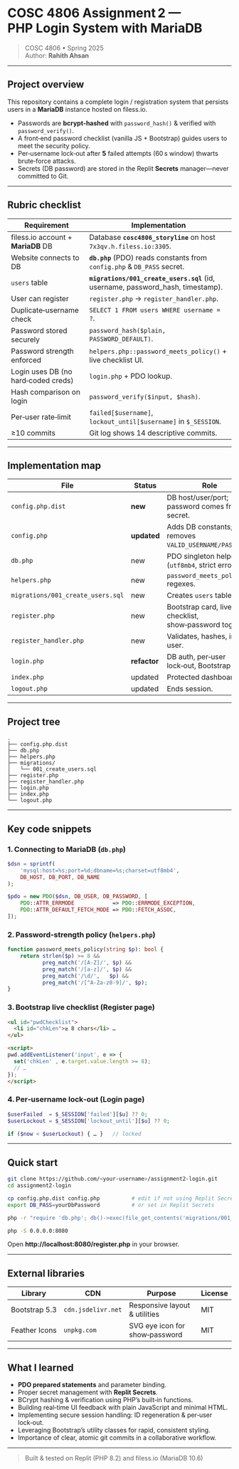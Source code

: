 
# COSC 4806 Assignment 2 — PHP Login System with MariaDB

> COSC 4806 • Spring 2025  
> Author: **Rahith Ahsan**

---

## Project overview
This repository contains a complete login / registration system that persists users in a **MariaDB** instance hosted on filess.io.

* Passwords are **bcrypt‑hashed** with `password_hash()` & verified with `password_verify()`.
* A front‑end password checklist (vanilla JS + Bootstrap) guides users to meet the security policy.
* Per‑username lock‑out after **5** failed attempts (60 s window) thwarts brute‑force attacks.
* Secrets (DB password) are stored in the Replit **Secrets** manager—never committed to Git.

---

## Rubric checklist

| Requirement | Implementation |
|-------------|----------------|
| filess.io account + **MariaDB** DB | Database **`cosc4806_storyline`** on host `7x3qv.h.filess.io:3305`. |
| Website connects to DB | **`db.php`** (PDO) reads constants from `config.php` & `DB_PASS` secret. |
| `users` table | **`migrations/001_create_users.sql`** (id, username, password_hash, timestamp). |
| User can register | `register.php` → `register_handler.php`. |
| Duplicate‑username check | `SELECT 1 FROM users WHERE username = ?`. |
| Password stored securely | `password_hash($plain, PASSWORD_DEFAULT)`. |
| Password strength enforced | `helpers.php::password_meets_policy()` + live checklist UI. |
| Login uses DB (no hard‑coded creds) | `login.php` + PDO lookup. |
| Hash comparison on login | `password_verify($input, $hash)`. |
| Per‑user rate‑limit | `failed[$username]`, `lockout_until[$username]` in `$_SESSION`. |
| ≥10 commits | Git log shows 14 descriptive commits. |

---

## Implementation map

| File | Status | Role |
|------|--------|------|
| `config.php.dist` | **new** | DB host/user/port; password comes from secret. |
| `config.php` | **updated** | Adds DB constants; removes `VALID_USERNAME/PASSWORD`. |
| `db.php` | new | PDO singleton helper (`utf8mb4`, strict errors). |
| `helpers.php` | new | `password_meets_policy()` regexes. |
| `migrations/001_create_users.sql` | new | Creates `users` table. |
| `register.php` | new | Bootstrap card, live checklist, show‑password toggle. |
| `register_handler.php` | new | Validates, hashes, inserts user. |
| `login.php` | **refactor** | DB auth, per‑user lock‑out, Bootstrap UI. |
| `index.php` | updated | Protected dashboard. |
| `logout.php` | updated | Ends session. |

---

## Project tree

```text
.
├── config.php.dist
├── db.php
├── helpers.php
├── migrations/
│   └── 001_create_users.sql
├── register.php
├── register_handler.php
├── login.php
├── index.php
└── logout.php
```

---

## Key code snippets

### 1. Connecting to MariaDB (`db.php`)
```php
$dsn = sprintf(
    'mysql:host=%s;port=%d;dbname=%s;charset=utf8mb4',
    DB_HOST, DB_PORT, DB_NAME
);

$pdo = new PDO($dsn, DB_USER, DB_PASSWORD, [
    PDO::ATTR_ERRMODE            => PDO::ERRMODE_EXCEPTION,
    PDO::ATTR_DEFAULT_FETCH_MODE => PDO::FETCH_ASSOC,
]);
```

### 2. Password‑strength policy (`helpers.php`)
```php
function password_meets_policy(string $p): bool {
    return strlen($p) >= 8 &&
           preg_match('/[A-Z]/', $p) &&
           preg_match('/[a-z]/', $p) &&
           preg_match('/\d/',   $p) &&
           preg_match('/[^A-Za-z0-9]/', $p);
}
```

### 3. Bootstrap live checklist (Register page)
```html
<ul id="pwdChecklist">
  <li id="chkLen">≥ 8 chars</li> … 
</ul>

<script>
pwd.addEventListener('input', e => {
  set('chkLen' , e.target.value.length >= 8);
  // …
});
</script>
```

### 4. Per‑username lock‑out (Login page)
```php
$userFailed  = $_SESSION['failed'][$u] ?? 0;
$userLockout = $_SESSION['lockout_until'][$u] ?? 0;

if ($now < $userLockout) { … }   // locked
```

---

## Quick start

```bash
git clone https://github.com/<your‑username>/assignment2-login.git
cd assignment2-login

cp config.php.dist config.php          # edit if not using Replit Secret
export DB_PASS=yourDbPassword          # or set in Replit Secrets

php -r "require 'db.php'; db()->exec(file_get_contents('migrations/001_create_users.sql'));"

php -S 0.0.0.0:8080
```

Open **http://localhost:8080/register.php** in your browser.

---

## External libraries

| Library | CDN | Purpose | License |
|---------|-----|---------|---------|
| Bootstrap 5.3 | `cdn.jsdelivr.net` | Responsive layout & utilities | MIT |
| Feather Icons | `unpkg.com` | SVG eye icon for show‑password | MIT |

---

## What I learned

* **PDO prepared statements** and parameter binding.  
* Proper secret management with **Replit Secrets**.  
* BCrypt hashing & verification using PHP’s built‑in functions.  
* Building real‑time UI feedback with plain JavaScript and minimal HTML.  
* Implementing secure session handling: ID regeneration & per‑user lock‑out.  
* Leveraging Bootstrap’s utility classes for rapid, consistent styling.  
* Importance of clear, atomic git commits in a collaborative workflow.

---

> Built & tested on Replit (PHP 8.2) and filess.io (MariaDB 10.6)